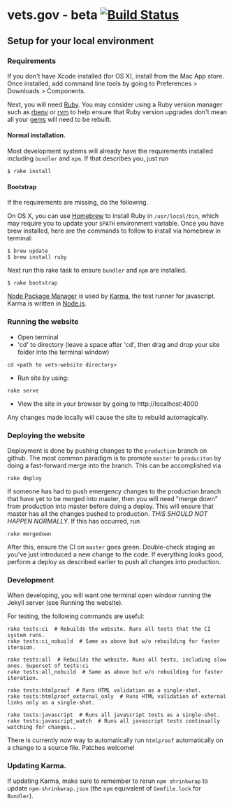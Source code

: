 # vets.gov - beta [![Build Status](https://travis-ci.org/department-of-veterans-affairs/vets-website.svg?branch=master)](https://travis-ci.org/department-of-veterans-affairs/vets-website)

## Setup for your local environment

### Requirements

If you don't have Xcode installed (for OS X), install from the Mac App store. Once installed, add command line tools by going to Preferences > Downloads > Components.

Next, you will need [Ruby](https://www.ruby-lang.org). You may
consider using a Ruby version manager such as
[rbenv](https://github.com/sstephenson/rbenv) or [rvm](https://rvm.io/) to
help ensure that Ruby version upgrades don't mean all your
[gems](https://rubygems.org/) will need to be rebuilt.

#### Normal installation.

Most development systems will already have the requirements installed
including `bundler` and `npm`. If that describes you, just run

```shell
$ rake install
```

#### Bootstrap

If the requirements are missing, do the following.

On OS X, you can use [Homebrew](http://brew.sh/) to install Ruby in
`/usr/local/bin`, which may require you to update your `$PATH` environment
variable. Once you have brew installed, here are the commands to follow to install via homebrew in terminal:

```shell
$ brew update
$ brew install ruby
```

Next run this rake task to ensure `bundler` and `npm` are installed.

```shell
$ rake bootstrap
```

[Node Package Manager](https://nodejs.org/en/download/) is used by
[Karma](http://karma-runner.github.io/), the  test runner for javascript.
Karma is written in [Node.js](https://nodejs.org/en/).

### Running the website

- Open terminal
- 'cd' to directory (leave a space after 'cd', then drag and drop your site folder into the terminal window)
```shell
cd <path to vets-website directory>
```

- Run site by using:
```shell
rake serve
```
- View the site in your browser by going to http://localhost:4000

Any changes made locally will cause the site to rebuild automagically.

### Deploying the website

Deployment is done by pushing changes to the `production` branch on github.
The most common paradigm is to promote `master` to `produciton` by doing a
fast-forward merge into the branch. This can be accomplished via

```shell
rake deploy
```

If someone has had to push emergency changes to the production branch that
have yet to be merged into master, then you will need "merge down" from
production into master before doing a deploy. This will ensure that master
has all the changes pushed to production. *THIS SHOULD NOT HAPPEN NORMALLY.*
If this has occurred, run

```shell
rake mergedown
```

After this, ensure the CI on `master` goes green. Double-check staging as
you've just introduced a new change to the code. If everything looks good,
perform a deploy as described earlier to push all changes into production.

### Development

When developing, you will want one terminal open window running the Jekyll server (see Running the website).

For testing, the following commands are useful:

```shell
rake tests:ci  # Rebuilds the website. Runs all tests that the CI system runs.
rake tests:ci_nobuild  # Same as above but w/o rebuilding for faster iteraion.

rake tests:all  # Rebuilds the website. Runs all tests, including slow ones. Superset of tests:ci
rake tests:all_nobuild  # Same as above but w/o rebuilding for faster iteration.

rake tests:htmlproof  # Runs HTML validation as a single-shot.
rake tests:htmlproof_external_only  # Runs HTML validation of external links only as a single-shot.

rake tests:javascript  # Runs all javascript tests as a single-shot.
rake tests:javascript_watch  # Runs all javascript tests continually watching for changes..
```

There is currently now way to automatically run `htmlproof` automatically on
a change to a source file. Patches welcome!

### Updating Karma.

If updating Karma, make sure to remember to rerun `npm shrinkwrap` to update `npm-shrinkwrap.json` (the `npm` equivalent of `Gemfile.lock` for `Bundler`).
